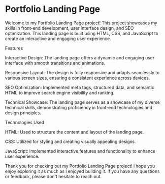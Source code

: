 # Portfolio Landing Page <br>
Welcome to my Portfolio Landing Page project! This project showcases my skills in front-end development, user interface design, and SEO optimization. This landing page is built using HTML, CSS, and JavaScript to create an interactive and engaging user experience.

Features

Interactive Design: The landing page offers a dynamic and engaging user interface with smooth transitions and animations.

Responsive Layout: The design is fully responsive and adapts seamlessly to various screen sizes, ensuring a consistent experience across devices.

SEO Optimization: Implemented meta tags, structured data, and semantic HTML to improve search engine visibility and ranking.

Technical Showcase: The landing page serves as a showcase of my diverse technical skills, demonstrating proficiency in front-end technologies and design principles.

Technologies Used

HTML: Used to structure the content and layout of the landing page.

CSS: Utilized for styling and creating visually appealing designs.

JavaScript: Implemented interactive features and functionality to enhance user experience.

Thank you for checking out my Portfolio Landing Page project! I hope you enjoy exploring it as much as I enjoyed building it. If you have any questions or feedback, please don't hesitate to reach out.
